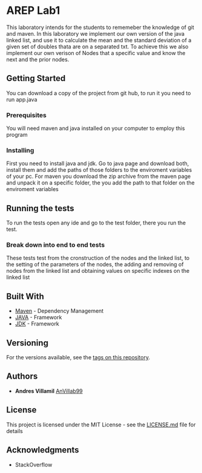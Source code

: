 # AREP Lab1

This laboratory intends for the students to rememeber the knowledge of git and maven.
In this laboratory we implement our own version of the java linked list, and use it to calculate the mean and the standard deviation of a given set of doubles thata are on a separated txt.
To achieve this we also implement our own verison of Nodes that a specific value and know the next and the prior nodes.

## Getting Started

You can download a copy of the project from git hub, to run it you need to run app.java

### Prerequisites

You will need maven and java installed on your computer to employ this program


### Installing

First you need to install java and jdk.
Go to java page and download both, install them and add the paths of those folders to the enviroment variables of your pc.
For maven you download the zip archive from the maven page and unpack it on a specific folder, the you add the path to that folder on the enviroment variables


## Running the tests

To run the tests open any ide and go to the test folder, there you run the test.

### Break down into end to end tests

These tests test from the cronstruction of the nodes and the linked list, to the setting of the parameters of the nodes, the adding and removing of nodes from the linked list and obtaining values on specific indexes on the linked list





## Built With

* [Maven](https://maven.apache.org/) - Dependency Management
* [JAVA](https://www.java.com/es/download) - Framework
* [JDK](https://www.oracle.com/technetwork/java/javase/downloads/jdk8-downloads-2133151.html) - Framework

## Versioning

For the versions available, see the [tags on this repository](https://github.com/AnVillab99/AREP-Lab1/tags). 

## Authors

* **Andres Villamil**  [AnVillab99](https://github.com/AnVillab99)


## License

This project is licensed under the MIT License - see the [LICENSE.md](LICENSE.md) file for details

## Acknowledgments

* StackOverflow

